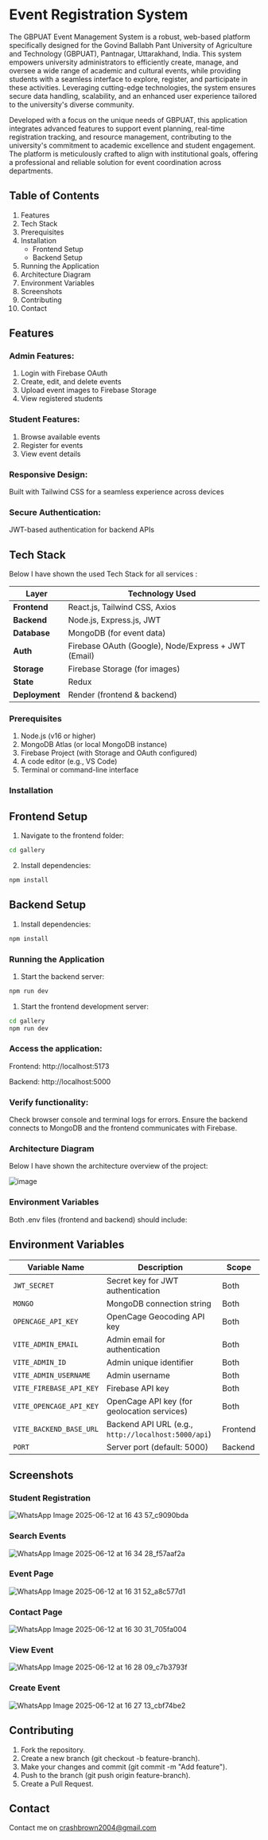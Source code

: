 # Event Registration System

The GBPUAT Event Management System is a robust, web-based platform specifically designed for the Govind Ballabh Pant University of Agriculture and Technology (GBPUAT), Pantnagar, Uttarakhand, India. This system empowers university administrators to efficiently create, manage, and oversee a wide range of academic and cultural events, while providing students with a seamless interface to explore, register, and participate in these activities. Leveraging cutting-edge technologies, the system ensures secure data handling, scalability, and an enhanced user experience tailored to the university's diverse community.


Developed with a focus on the unique needs of GBPUAT, this application integrates advanced features to support event planning, real-time registration tracking, and resource management, contributing to the university's commitment to academic excellence and student engagement. The platform is meticulously crafted to align with institutional goals, offering a professional and reliable solution for event coordination across departments.

## Table of Contents
1. Features
2. Tech Stack
3. Prerequisites
4. Installation 
      - Frontend Setup
      - Backend Setup
6. Running the Application
7. Architecture Diagram
8. Environment Variables
9. Screenshots
10. Contributing
11. Contact

## Features 

### Admin Features:
1. Login with Firebase OAuth
2. Create, edit, and delete events
3. Upload event images to Firebase Storage
4. View registered students


### Student Features:
1. Browse available events
2. Register for events
3. View event details


### Responsive Design: 
Built with Tailwind CSS for a seamless experience across devices

### Secure Authentication: 
JWT-based authentication for backend APIs

## Tech Stack

Below I have shown the used Tech Stack for all services : 

  | Layer          | Technology Used                                     |
  | -------------- | --------------------------------------------------- |
  | **Frontend**   | React.js, Tailwind CSS, Axios                       |
  | **Backend**    | Node.js, Express.js, JWT                            |
  | **Database**   | MongoDB (for event data)                            |
  | **Auth**       | Firebase OAuth (Google), Node/Express + JWT (Email) |
  | **Storage**    | Firebase Storage (for images)                       |
  | **State**      | Redux                                               |
  | **Deployment** | Render (frontend & backend)                         |



### Prerequisites

1. Node.js (v16 or higher)
2. MongoDB Atlas (or local MongoDB instance)
3. Firebase Project (with Storage and OAuth configured)
4. A code editor (e.g., VS Code)
5. Terminal or command-line interface

### Installation

## Frontend Setup
1. Navigate to the frontend folder:
```bash
cd gallery
```


2. Install dependencies:
```bash
npm install
```


## Backend Setup
1. Install dependencies:
```bash
npm install
```

### Running the Application

1. Start the backend server:
```bash
npm run dev
```


1. Start the frontend development server:
```bash
cd gallery
npm run dev
```


### Access the application:
Frontend: http://localhost:5173

Backend: http://localhost:5000


### Verify functionality:
Check browser console and terminal logs for errors.
Ensure the backend connects to MongoDB and the frontend communicates with Firebase.

### Architecture Diagram
Below I have shown the architecture overview of the project: 

![image](https://github.com/user-attachments/assets/b16fac85-acf8-4c7a-a3d1-1338d280e489)



### Environment Variables

Both .env files (frontend and backend) should include:

## Environment Variables

| Variable Name            | Description                                      | Scope            |
|--------------------------|--------------------------------------------------|------------------|
| `JWT_SECRET`             | Secret key for JWT authentication               | Both             |
| `MONGO`                  | MongoDB connection string                       | Both             |
| `OPENCAGE_API_KEY`       | OpenCage Geocoding API key                      | Both             |
| `VITE_ADMIN_EMAIL`       | Admin email for authentication                  | Both             |
| `VITE_ADMIN_ID`          | Admin unique identifier                         | Both             |
| `VITE_ADMIN_USERNAME`    | Admin username                                  | Both             |
| `VITE_FIREBASE_API_KEY`  | Firebase API key                                | Both             |
| `VITE_OPENCAGE_API_KEY`  | OpenCage API key (for geolocation services)     | Both             |
| `VITE_BACKEND_BASE_URL`  | Backend API URL (e.g., `http://localhost:5000/api`) | Frontend         |
| `PORT`                   | Server port (default: 5000)                     | Backend          |





## Screenshots
### Student Registration
![WhatsApp Image 2025-06-12 at 16 43 57_c9090bda](https://github.com/user-attachments/assets/b8d6360e-22c3-4581-b64c-45da9f1f6788)

### Search Events
![WhatsApp Image 2025-06-12 at 16 34 28_f57aaf2a](https://github.com/user-attachments/assets/01ee88be-3bbe-42ed-8952-7b8916eee7d7)

### Event Page
![WhatsApp Image 2025-06-12 at 16 31 52_a8c577d1](https://github.com/user-attachments/assets/cb65938b-c227-4700-aa77-575603dfaeb4)

### Contact Page
![WhatsApp Image 2025-06-12 at 16 30 31_705fa004](https://github.com/user-attachments/assets/667ad0e2-a7a3-4a91-86f7-8701c4924c26)

### View Event
![WhatsApp Image 2025-06-12 at 16 28 09_c7b3793f](https://github.com/user-attachments/assets/7919559c-a377-4d0c-a57d-b5e47d35dd36)

### Create Event
![WhatsApp Image 2025-06-12 at 16 27 13_cbf74be2](https://github.com/user-attachments/assets/5304feba-ac5d-42d3-8dfd-2abd2fe51862)




## Contributing

1. Fork the repository.
2. Create a new branch (git checkout -b feature-branch).
3. Make your changes and commit (git commit -m "Add feature").
4. Push to the branch (git push origin feature-branch).
5. Create a Pull Request.

## Contact
Contact me on crashbrown2004@gmail.com
